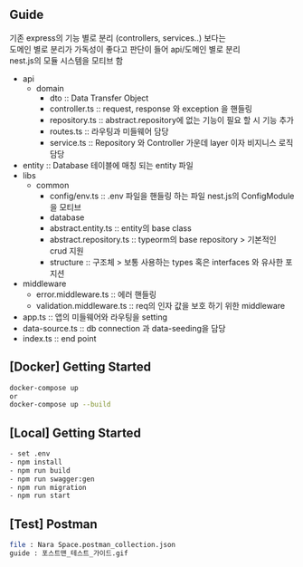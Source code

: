 ## Guide

기존 express의 기능 별로 분리 (controllers, services..) 보다는 <br>
도메인 별로 분리가 가독성이 좋다고 판단이 들어 api/도메인 별로 분리 <br>
nest.js의 모듈 시스템을 모티브 함

- api
  - domain
    - dto :: Data Transfer Object
    - controller.ts :: request, response 와 exception 을 핸들링
    - repository.ts :: abstract.repository에 없는 기능이 필요 할 시 기능 추가
    - routes.ts :: 라우팅과 미들웨어 담당
    - service.ts :: Repository 와 Controller 가운데 layer 이자 비지니스 로직 담당
- entity :: Database 테이블에 매칭 되는 entity 파일
- libs
  - common
    - config/env.ts :: .env 파일을 핸들링 하는 파일 nest.js의 ConfigModule을 모티브
    - database
    - abstract.entity.ts :: entity의 base class
    - abstract.repository.ts :: typeorm의 base repository > 기본적인 crud 지원
    - structure :: 구조체 > 보통 사용하는 types 혹은 interfaces 와 유사한 포지션
- middleware
  - error.middleware.ts :: 에러 핸들링
  - validation.middleware.ts :: req의 인자 값을 보호 하기 위한 middleware
- app.ts :: 앱의 미들웨어와 라우팅을 setting
- data-source.ts :: db connection 과 data-seeding을 담당
- index.ts :: end point

## [Docker] Getting Started

```bash
docker-compose up
or
docker-compose up --build
```

## [Local] Getting Started

```bash
- set .env
- npm install
- npm run build
- npm run swagger:gen
- npm run migration
- npm run start
```

## [Test] Postman

```bash
file : Nara Space.postman_collection.json
guide : 포스트맨_테스트_가이드.gif
```
